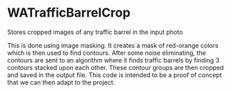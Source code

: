 # WATrafficBarrelCrop
Stores cropped images of any traffic barrel in the input photo

This is done using image masking. It creates a mask of red-orange colors which is then used to find contours. After some noise eliminating, the contours are sent to an algorithm where it finds traffic barrels by finding 3 contours stacked upon each other. These contour groups are then cropped and saved in the output file. This code is intended to be a proof of concept that we can then adapt to the project.
